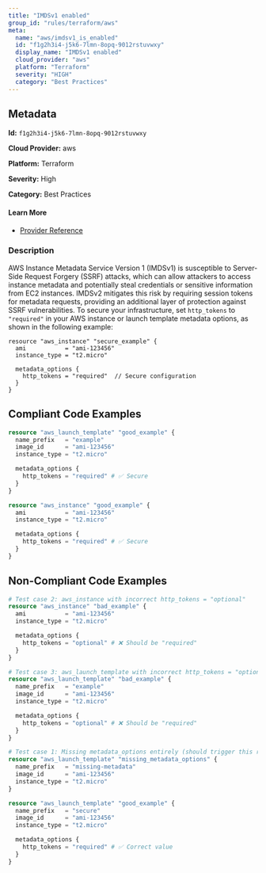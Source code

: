 ```yaml
---
title: "IMDSv1 enabled"
group_id: "rules/terraform/aws"
meta:
  name: "aws/imdsv1_is_enabled"
  id: "f1g2h3i4-j5k6-7lmn-8opq-9012rstuvwxy"
  display_name: "IMDSv1 enabled"
  cloud_provider: "aws"
  platform: "Terraform"
  severity: "HIGH"
  category: "Best Practices"
---
```

## Metadata

**Id:** `f1g2h3i4-j5k6-7lmn-8opq-9012rstuvwxy`

**Cloud Provider:** aws

**Platform:** Terraform

**Severity:** High

**Category:** Best Practices

#### Learn More

 - [Provider Reference](https://registry.terraform.io/providers/hashicorp/aws/latest/docs/resources/instance#metadata-options)

### Description

 AWS Instance Metadata Service Version 1 (IMDSv1) is susceptible to Server-Side Request Forgery (SSRF) attacks, which can allow attackers to access instance metadata and potentially steal credentials or sensitive information from EC2 instances. IMDSv2 mitigates this risk by requiring session tokens for metadata requests, providing an additional layer of protection against SSRF vulnerabilities. To secure your infrastructure, set `http_tokens` to `"required"` in your AWS instance or launch template metadata options, as shown in the following example:

```hcl
resource "aws_instance" "secure_example" {
  ami           = "ami-123456"
  instance_type = "t2.micro"

  metadata_options {
    http_tokens = "required"  // Secure configuration
  }
}
```


## Compliant Code Examples
```terraform
resource "aws_launch_template" "good_example" {
  name_prefix   = "example"
  image_id      = "ami-123456"
  instance_type = "t2.micro"

  metadata_options {
    http_tokens = "required" # ✅ Secure
  }
}

```

```terraform
resource "aws_instance" "good_example" {
  ami           = "ami-123456"
  instance_type = "t2.micro"

  metadata_options {
    http_tokens = "required" # ✅ Secure
  }
}

```
## Non-Compliant Code Examples
```terraform
# Test case 2: aws_instance with incorrect http_tokens = "optional"
resource "aws_instance" "bad_example" {
  ami           = "ami-123456"
  instance_type = "t2.micro"

  metadata_options {
    http_tokens = "optional" # ❌ Should be "required"
  }
}

# Test case 3: aws_launch_template with incorrect http_tokens = "optional"
resource "aws_launch_template" "bad_example" {
  name_prefix   = "example"
  image_id      = "ami-123456"
  instance_type = "t2.micro"

  metadata_options {
    http_tokens = "optional" # ❌ Should be "required"
  }
}

# Test case 1: Missing metadata_options entirely (should trigger this resource to be flagged by security checks)
resource "aws_launch_template" "missing_metadata_options" {
  name_prefix   = "missing-metadata"
  image_id      = "ami-123456"
  instance_type = "t2.micro"
}

resource "aws_launch_template" "good_example" {
  name_prefix   = "secure"
  image_id      = "ami-123456"
  instance_type = "t2.micro"

  metadata_options {
    http_tokens = "required" # ✅ Correct value
  }
}

```
